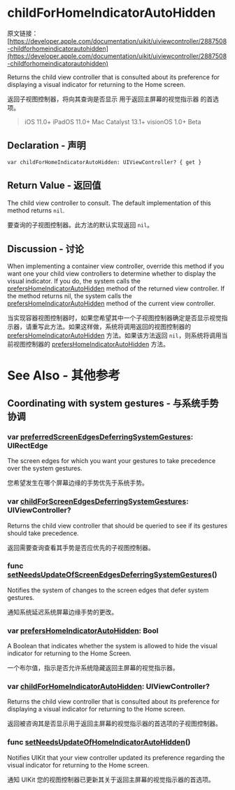 # childForHomeIndicatorAutoHidden

原文链接：[https://developer.apple.com/documentation/uikit/uiviewcontroller/2887508-childforhomeindicatorautohidden](https://developer.apple.com/documentation/uikit/uiviewcontroller/2887508-childforhomeindicatorautohidden)

Returns the child view controller that is consulted about its preference for displaying a visual indicator for returning to the Home screen.

返回子视图控制器，将向其查询是否显示 用于返回主屏幕的视觉指示器 的首选项。

> iOS 11.0+
iPadOS 11.0+
Mac Catalyst 13.1+
visionOS 1.0+ Beta

## Declaration - 声明

```
var childForHomeIndicatorAutoHidden: UIViewController? { get }

```

## Return Value - 返回值

The child view controller to consult. The default implementation of this method returns `nil`.

要查询的子视图控制器。此方法的默认实现返回 `nil`。

## Discussion - 讨论

When implementing a container view controller, override this method if you want one your child view controllers to determine whether to display the visual indicator. If you do, the system calls the [prefersHomeIndicatorAutoHidden](https://developer.apple.com/documentation/uikit/uiviewcontroller/2887510-prefershomeindicatorautohidden) method of the returned view controller. If the method returns nil, the system calls the [prefersHomeIndicatorAutoHidden](https://developer.apple.com/documentation/uikit/uiviewcontroller/2887510-prefershomeindicatorautohidden) method of the current view controller.

当实现容器视图控制器时，如果您希望其中一个子视图控制器确定是否显示视觉指示器，请重写此方法。如果这样做，系统将调用返回的视图控制器的 [prefersHomeIndicatorAutoHidden](https://developer.apple.com/documentation/uikit/uiviewcontroller/2887510-prefershomeindicatorautohidden) 方法。如果该方法返回 `nil`，则系统将调用当前视图控制器的 [prefersHomeIndicatorAutoHidden](https://developer.apple.com/documentation/uikit/uiviewcontroller/2887510-prefershomeindicatorautohidden) 方法。

# See Also - 其他参考

## Coordinating with system gestures - 与系统手势协调

### var [preferredScreenEdgesDeferringSystemGestures](https://developer.apple.com/documentation/uikit/uiviewcontroller/2887512-preferredscreenedgesdeferringsys): UIRectEdge

The screen edges for which you want your gestures to take precedence over the system gestures.

您希望发生在哪个屏幕边缘的手势优先于系统手势。

### var [childForScreenEdgesDeferringSystemGestures](https://developer.apple.com/documentation/uikit/uiviewcontroller/2887511-childforscreenedgesdeferringsyst): UIViewController?

Returns the child view controller that should be queried to see if its gestures should take precedence.

返回需要查询查看其手势是否应优先的子视图控制器。

### func [setNeedsUpdateOfScreenEdgesDeferringSystemGestures](https://developer.apple.com/documentation/uikit/uiviewcontroller/2887507-setneedsupdateofscreenedgesdefer)()

Notifies the system of changes to the screen edges that defer system gestures.

通知系统延迟系统屏幕边缘手势的更改。

### var [prefersHomeIndicatorAutoHidden](https://developer.apple.com/documentation/uikit/uiviewcontroller/2887510-prefershomeindicatorautohidden): Bool

A Boolean that indicates whether the system is allowed to hide the visual indicator for returning to the Home Screen.

一个布尔值，指示是否允许系统隐藏返回主屏幕的视觉指示器。

### var [childForHomeIndicatorAutoHidden](https://developer.apple.com/documentation/uikit/uiviewcontroller/2887508-childforhomeindicatorautohidden): UIViewController?

Returns the child view controller that is consulted about its preference for displaying a visual indicator for returning to the Home screen.

返回被咨询其是否显示用于返回主屏幕的视觉指示器的首选项的子视图控制器。

### func [setNeedsUpdateOfHomeIndicatorAutoHidden](https://developer.apple.com/documentation/uikit/uiviewcontroller/2887509-setneedsupdateofhomeindicatoraut)()

Notifies UIKit that your view controller updated its preference regarding the visual indicator for returning to the Home screen.

通知 UIKit 您的视图控制器已更新其关于返回主屏幕的视觉指示器的首选项。


